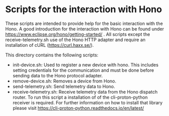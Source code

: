 <!--
******************************************************************************
Copyright (c) 2019 Bosch Software Innovations GmbH.

All rights reserved. This program and the accompanying materials
are made available under the terms of the Eclipse Public License v2.0
which accompanies this distribution, and is available at
https://www.eclipse.org/org/documents/epl-2.0/index.php

***************************************************************************** 
-->
# Scripts for the interaction with Hono

These scripts are intended to provide help for the basic interaction with the Hono. A good introduction for the interaction with Hono can be found under https://www.eclipse.org/hono/getting-started/ . All scripts except the receive-telemetry.sh use of the Hono HTTP adapter and require an installation of cURL (https://curl.haxx.se/). 

This directory contains the following scripts:
* init-device.sh: Used to register a new device with hono. This includes setting credentials for the communication and must be done before sending data to the Hono protocol adapter.
* remove-device.sh: Removes a device from Hono.
* send-telemetry.sh: Send telemetry data to Hono.
* receive-telemetry.sh: Receive telemetry data from the Hono dispatch router. To run this script a installation of of the cli-proton-python receiver is required. For further information on how to install that library please visit https://cli-proton-python.readthedocs.io/en/latest/